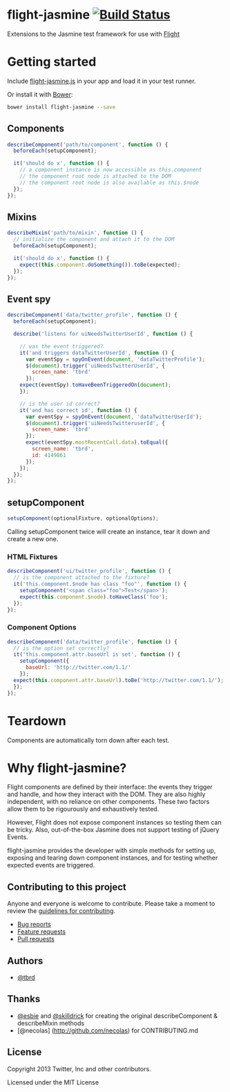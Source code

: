 flight-jasmine [![Build Status](https://travis-ci.org/twitter/flight-jasmine.png?branch=master)](http://travis-ci.org/twitter/flight-jasmine)
==============

Extensions to the Jasmine test framework for use with [Flight](https://github.com/twitter/flight)

# Getting started

Include [flight-jasmine.js](https://raw.github.com/twitter/flight-jasmine/master/lib/flight-jasmine.js)
in your app and load it in your test runner.

Or install it with [Bower](https://github.com/twitter/bower):

```bash
bower install flight-jasmine --save
```

## Components
```javascript
describeComponent('path/to/component', function () {
  beforeEach(setupComponent);

  it('should do x', function () {
    // a component instance is now accessible as this.component
    // the component root node is attached to the DOM
    // the component root node is also available as this.$node
  });
});
```

## Mixins
```javascript
describeMixin('path/to/mixin', function () {
  // initialize the component and attach it to the DOM
  beforeEach(setupComponent);

  it('should do x', function () {
    expect(this.component.doSomething()).toBe(expected);
  });
});
```

## Event spy
```javascript
describeComponent('data/twitter_profile', function () {
  beforeEach(setupComponent);

  describe('listens for uiNeedsTwitterUserId', function () {

    // was the event triggered?
    it('and triggers dataTwitterUserId', function () {
      var eventSpy = spyOnEvent(document, 'dataTwitterProfile');
      $(document).trigger('uiNeedsTwitterUserId', {
        screen_name: 'tbrd'
      });
    expect(eventSpy).toHaveBeenTriggeredOn(document);
    });

    // is the user id correct?
    it('and has correct id', function () {
      var eventSpy = spyOnEvent(document, 'dataTwitterUserId');
      $(document).trigger('uiNeedsTwitteruserId', {
        screen_name: 'tbrd'
      });
      expect(eventSpy.mostRecentCall.data).toEqual({
        screen_name: 'tbrd',
        id: 4149861
      });
    });
  });
});
```
## setupComponent
```javascript
setupComponent(optionalFixture, optionalOptions);
```
Calling setupComponent twice will create an instance, tear it down and create a new one.

### HTML Fixtures
```javascript
describeComponent('ui/twitter_profile', function () {
  // is the component attached to the fixture?
  it('this.component.$node has class "foo"', function () {
    setupComponent('<span class="foo">Test</span>');
    expect(this.component.$node).toHaveClass('foo');
  });
});
```
### Component Options
```javascript
describeComponent('data/twitter_profile', function () {
  // is the option set correctly?
  it('this.component.attr.baseUrl is set', function () {
    setupComponent({
      baseUrl: 'http://twitter.com/1.1/'
    });
  expect(this.component.attr.baseUrl).toBe('http://twitter.com/1.1/');
  });
});
```
# Teardown

Components are automatically torn down after each test.

# Why flight-jasmine?

Flight components are defined by their interface: the events they trigger and handle, and how they interact with the DOM. They are also highly independent, with no reliance on other components. These two factors allow them to be rigourously and exhaustively tested.

However, Flight does not expose component instances so testing them can be tricky. Also, out-of-the-box Jasmine does not support testing of jQuery Events.

flight-jasmine provides the developer with simple methods for setting up, exposing and tearing down component instances, and for testing whether expected events are triggered.


## Contributing to this project

Anyone and everyone is welcome to contribute. Please take a moment to
review the [guidelines for contributing](CONTRIBUTING.md).

* [Bug reports](CONTRIBUTING.md#bugs)
* [Feature requests](CONTRIBUTING.md#features)
* [Pull requests](CONTRIBUTING.md#pull-requests)

## Authors

+ [@tbrd](http://github.com/tbrd)

## Thanks

+ [@esbie](http://github.com/esbie) and [@skilldrick](http://github.com/skilldrick) for creating the original describeComponent & describeMixin methods
+ [@necolas] (http://github.com/necolas) for CONTRIBUTING.md

## License
Copyright 2013 Twitter, Inc and other contributors.

Licensed under the MIT License
